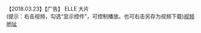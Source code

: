 【2018.03.23】【广告】 ELLE 大片        
(提示：右击视频，勾选“显示控件”，可控制播放。也可右击另存为视频下载)[视频地址](https://video.h5.weibo.cn/1034:6e616865631236af499600679e60b795/4220671984686880)
